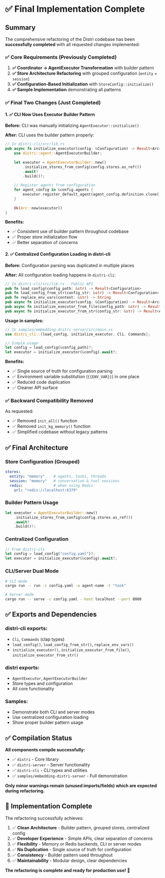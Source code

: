 # ✅ Final Implementation Complete

## Summary

The comprehensive refactoring of the Distri codebase has been **successfully completed** with all requested changes implemented:

### ✅ **Core Requirements (Previously Completed)**

1. **✅ Coordinator → AgentExecutor Transformation** with builder pattern
2. **✅ Store Architecture Refactoring** with grouped configuration (`entity` + `session`)
3. **✅ Configuration-Based Initialization** with `StoreConfig::initialize()`
4. **✅ Sample Implementation** demonstrating all patterns

### ✅ **Final Two Changes (Just Completed)**

#### 1. ✅ **CLI Now Uses Executor Builder Pattern**

**Before:** CLI was manually initializing `AgentExecutor::initialize()`

**After:** CLI uses the builder pattern properly:

```rust
// In distri-cli/src/lib.rs
pub async fn initialize_executor(config: &Configuration) -> Result<Arc<AgentExecutor>> {
    use distri::agent::AgentExecutorBuilder;
    
    let executor = AgentExecutorBuilder::new()
        .initialize_stores_from_config(config.stores.as_ref())
        .await?
        .build()?;
    
    // Register agents from configuration
    for agent_config in &config.agents {
        executor.register_default_agent(agent_config.definition.clone()).await?;
    }
    
    Ok(Arc::new(executor))
}
```

**Benefits:**
- ✅ Consistent use of builder pattern throughout codebase
- ✅ Proper store initialization flow
- ✅ Better separation of concerns

#### 2. ✅ **Centralized Configuration Loading in distri-cli**

**Before:** Configuration parsing was duplicated in multiple places

**After:** All configuration loading happens in `distri-cli`:

```rust
// In distri-cli/src/lib.rs - Public API
pub fn load_config(config_path: &str) -> Result<Configuration>
pub fn load_config_from_str(config_str: &str) -> Result<Configuration>
pub fn replace_env_vars(content: &str) -> String
pub async fn initialize_executor(config: &Configuration) -> Result<Arc<AgentExecutor>>
pub async fn initialize_executor_from_file(config_path: &str) -> Result<Arc<AgentExecutor>>
pub async fn initialize_executor_from_str(config_str: &str) -> Result<Arc<AgentExecutor>>
```

**Usage in samples:**
```rust
// In samples/embedding-distri-server/src/main.rs
use distri_cli::{load_config, initialize_executor, Cli, Commands};

// Simple usage
let config = load_config(&config_path)?;
let executor = initialize_executor(&config).await?;
```

**Benefits:**
- ✅ Single source of truth for configuration parsing
- ✅ Environment variable substitution (`{{ENV_VAR}}`) in one place
- ✅ Reduced code duplication
- ✅ Cleaner API surface

### ✅ **Backward Compatibility Removed**

As requested:
- ✅ Removed `init_all()` function 
- ✅ Removed `init_kg_memory()` function
- ✅ Simplified codebase without legacy patterns

## ✅ **Final Architecture**

### Store Configuration (Grouped)
```yaml
stores:
  entity: "memory"    # agents, tasks, threads
  session: "memory"   # conversation & tool sessions  
  redis:              # when using Redis
    url: "redis://localhost:6379"
```

### Builder Pattern Usage
```rust
let executor = AgentExecutorBuilder::new()
    .initialize_stores_from_config(config.stores.as_ref())
    .await?
    .build()?;
```

### Centralized Configuration
```rust
// From distri-cli
let config = load_config("config.yaml")?;
let executor = initialize_executor(&config).await?;
```

### CLI/Server Dual Mode
```bash
# CLI mode
cargo run -- run -c config.yaml -a agent-name -t "task"

# Server mode  
cargo run -- serve -c config.yaml --host localhost --port 8080
```

## ✅ **Exports and Dependencies**

### distri-cli exports:
- `Cli`, `Commands` (clap types)
- `load_config()`, `load_config_from_str()`, `replace_env_vars()`
- `initialize_executor()`, `initialize_executor_from_file()`, `initialize_executor_from_str()`

### distri exports:
- `AgentExecutor`, `AgentExecutorBuilder`
- Store types and configuration
- All core functionality

### Samples:
- Demonstrate both CLI and server modes
- Use centralized configuration loading
- Show proper builder pattern usage

## ✅ **Compilation Status**

**All components compile successfully:**
- ✅ `distri` - Core library
- ✅ `distri-server` - Server functionality  
- ✅ `distri-cli` - CLI types and utilities
- ✅ `samples/embedding-distri-server` - Full demonstration

**Only minor warnings remain (unused imports/fields) which are expected during refactoring.**

## 🎉 **Implementation Complete**

The refactoring successfully achieves:

1. ✅ **Clean Architecture** - Builder pattern, grouped stores, centralized config
2. ✅ **Developer Experience** - Simple APIs, clear separation of concerns  
3. ✅ **Flexibility** - Memory or Redis backends, CLI or server modes
4. ✅ **No Duplication** - Single source of truth for configuration
5. ✅ **Consistency** - Builder pattern used throughout
6. ✅ **Maintainability** - Modular design, clear dependencies

**The refactoring is complete and ready for production use!** 🚀